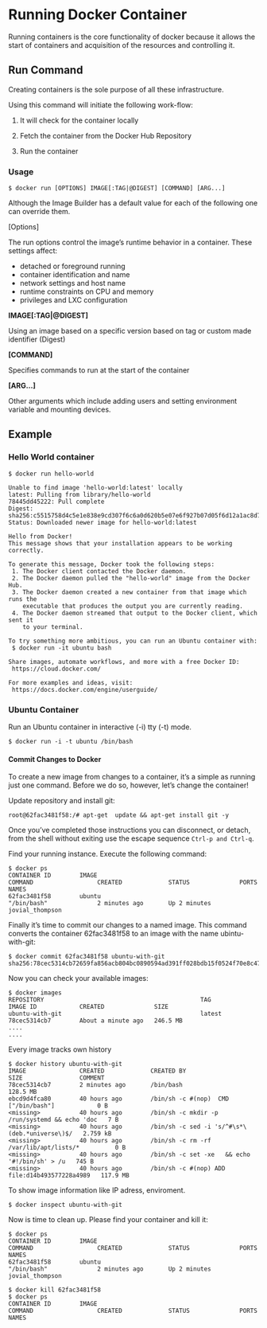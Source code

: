 # Running Docker Container

Running containers is the core functionality of docker because it allows the start of containers and acquisition of the resources and controlling it.

## Run Command

Creating containers is the sole purpose of all these infrastructure.

Using this command will initiate the following work-flow:

  1. It will check for the container locally

  2. Fetch the container from the Docker Hub Repository

  3. Run the container

### Usage

```
$ docker run [OPTIONS] IMAGE[:TAG|@DIGEST] [COMMAND] [ARG...]
```
Although the Image Builder has a default value for each of the following one can override them.

[Options]

The run options control the image’s runtime behavior in a container. These settings affect:

* detached or foreground running
* container identification and name
* network settings and host name
* runtime constraints on CPU and memory
* privileges and LXC configuration

**IMAGE[:TAG|@DIGEST]**

Using an image based on a specific version based on tag or custom made identifier (Digest)

**[COMMAND]**

Specifies commands to run at the start of the container

**[ARG…]**

Other arguments which include adding users and setting environment variable and mounting devices.

## Example

### Hello World container

```
$ docker run hello-world

Unable to find image 'hello-world:latest' locally
latest: Pulling from library/hello-world
78445dd45222: Pull complete
Digest: sha256:c5515758d4c5e1e838e9cd307f6c6a0d620b5e07e6f927b07d05f6d12a1ac8d7
Status: Downloaded newer image for hello-world:latest

Hello from Docker!
This message shows that your installation appears to be working correctly.

To generate this message, Docker took the following steps:
 1. The Docker client contacted the Docker daemon.
 2. The Docker daemon pulled the "hello-world" image from the Docker Hub.
 3. The Docker daemon created a new container from that image which runs the
    executable that produces the output you are currently reading.
 4. The Docker daemon streamed that output to the Docker client, which sent it
    to your terminal.

To try something more ambitious, you can run an Ubuntu container with:
 $ docker run -it ubuntu bash

Share images, automate workflows, and more with a free Docker ID:
 https://cloud.docker.com/

For more examples and ideas, visit:
 https://docs.docker.com/engine/userguide/
```

### Ubuntu Container

Run an Ubuntu container in interactive (-i) tty (-t) mode.
```
$ docker run -i -t ubuntu /bin/bash
```

#### Commit Changes to Docker

To create a new image from changes to a container, it’s a simple as running just one command. Before we do so, however, let’s change the container!

Update repository and install git:
```
root@62fac3481f58:/# apt-get  update && apt-get install git -y
```

Once you’ve completed those instructions you can disconnect, or detach, from the shell without
exiting use the escape sequence `Ctrl-p and Ctrl-q`.

Find your running instance. Execute the following command:

```
$ docker ps
CONTAINER ID        IMAGE                                                        COMMAND                  CREATED             STATUS              PORTS               NAMES
62fac3481f58        ubuntu                                                       "/bin/bash"              2 minutes ago       Up 2 minutes                            jovial_thompson

```

Finally it’s time to commit our changes to a named image.
This command converts the container 62fac3481f58 to an image with the name ubintu-with-git:
```
$ docker commit 62fac3481f58 ubuntu-with-git
sha256:78cec5314cb72659fa856acb804bc0890594ad391ff028bdb15f0524f70e8c47
```

Now you can check your available images:
```
$ docker images
REPOSITORY                                            TAG                                        IMAGE ID            CREATED              SIZE
ubuntu-with-git                                       latest                                     78cec5314cb7        About a minute ago   246.5 MB
....
....
```

Every image tracks own history

```
$ docker history ubuntu-with-git
IMAGE               CREATED             CREATED BY                                      SIZE                COMMENT
78cec5314cb7        2 minutes ago       /bin/bash                                       128.5 MB
ebcd9d4fca80        40 hours ago        /bin/sh -c #(nop)  CMD ["/bin/bash"]            0 B
<missing>           40 hours ago        /bin/sh -c mkdir -p /run/systemd && echo 'doc   7 B
<missing>           40 hours ago        /bin/sh -c sed -i 's/^#\s*\(deb.*universe\)$/   2.759 kB
<missing>           40 hours ago        /bin/sh -c rm -rf /var/lib/apt/lists/*          0 B
<missing>           40 hours ago        /bin/sh -c set -xe   && echo '#!/bin/sh' > /u   745 B
<missing>           40 hours ago        /bin/sh -c #(nop) ADD file:d14b493577228a4989   117.9 MB
```

To show image information like IP adress, enviroment.

```
$ docker inspect ubuntu-with-git
```

Now is time to clean up. Please find your container and kill it:
```
$ docker ps
CONTAINER ID        IMAGE                                                        COMMAND                  CREATED             STATUS              PORTS               NAMES
62fac3481f58        ubuntu                                                       "/bin/bash"              2 minutes ago       Up 2 minutes                            jovial_thompson

$ docker kill 62fac3481f58
$ docker ps
CONTAINER ID        IMAGE                                                        COMMAND                  CREATED             STATUS              PORTS               NAMES
```
